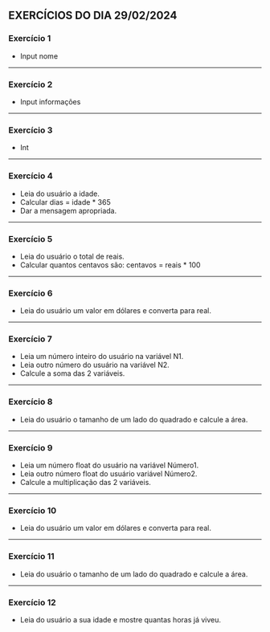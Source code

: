 ## EXERCÍCIOS DO DIA 29/02/2024

### Exercício 1

- Input nome

<hr>

### Exercício 2

- Input informações

<hr>

### Exercício 3

- Int

<hr>

### Exercício 4

- Leia do usuário a idade.
- Calcular dias = idade * 365
- Dar a mensagem apropriada.


<hr>

### Exercício 5

- Leia do usuário o total de reais.
- Calcular quantos centavos são: centavos = reais * 100

<hr>

### Exercício 6

- Leia do usuário um valor em dólares e converta para real.

<hr>

### Exercício 7

- Leia um número inteiro do usuário na variável N1.
- Leia outro número do usuário na variável N2.
- Calcule a soma das 2 variáveis.

<hr>

### Exercício 8

- Leia do usuário o tamanho de um lado do quadrado e calcule a área.

<hr>

### Exercício 9

- Leia um número float do usuário na variável Número1.
- Leia outro número float do usuário variável Número2.
- Calcule a multiplicação das 2 variáveis.

<hr>

### Exercício 10

- Leia do usuário um valor em dólares e converta para real.

<hr>

### Exercício 11

- Leia do usuário o tamanho de um lado do quadrado e calcule a área.

<hr>

### Exercício 12

- Leia do usuário a sua idade e mostre quantas horas já viveu.

